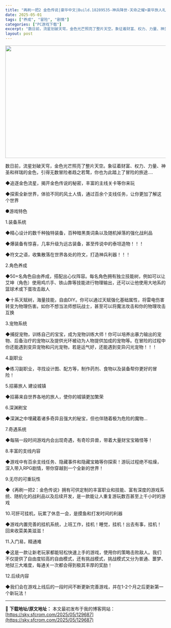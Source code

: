 ```yaml
---
title: "再刷一把2 金色传说|豪华中文|Build.18289535-神兵降世-天命之耀+豪华旅人礼包DLC"
date: 2025-05-01
tags: ["养成", "冒险", "剧情"]
categories: ["PC游戏下载"]
excerpt: "数日前，流星划破天穹，金色光芒照亮了整片天空。象征着财富、权力、力量、神圣和祥瑞的金色，引得无数冒险者趋之若鹜，你也为此踏上了冒险的旅途…. ◆追逐金色流星，揭开金色传说的秘密，丰富的主线关卡等你来玩 ◆探索全新世界，体验不同的风土人情，通过百余个支线任务，让你更加了解这个世界 ●游戏特色 1.装备&hellip;"
layout: post
---
```


<img class="aligncenter size-full wp-image-129673" src="https://sky.sfcrom.com/wp-content/uploads/2025/05/2025050109544365.webp" alt="" width="616" height="353" />

数日前，流星划破天穹，金色光芒照亮了整片天空。象征着财富、权力、力量、神圣和祥瑞的金色，引得无数冒险者趋之若鹜，你也为此踏上了冒险的旅途….

◆追逐金色流星，揭开金色传说的秘密，丰富的主线关卡等你来玩

◆探索全新世界，体验不同的风土人情，通过百余个支线任务，让你更加了解这个世界

●游戏特色

1.装备系统

◆精心设计的数千种独特装备，百种暗黑类词条以及随机掉落的强化战利品

◆爆装备有惊喜，几率升级为远古装备，甚至传说中的泰坦造物！！！

◆符文之语，收集散落在世界各处的符文，打造神兵利器！！！

2.角色养成

◆50+名角色自由养成，搭配出心仪阵容。每名角色拥有独立技能树，例如可以让艾坤（角色）使用鸡爪手、铁山靠等技能进行物理输出，还可以让他使用大地系的篮球术或下蛋攻击敌人

◆十系天赋树，海量技能，自由DIY。你可以通过天赋强化基础属性，将雷电伤害转变为物理伤害。如你不想当法师想玩战士，甚至可以将魔法攻击和你的物理攻击互换

3.宠物系统

◆捕捉宠物，训练自己的宝宝，成为宠物训练大师！你可以培养出暴力输出的宠物、后备治疗的宠物以及提供光环被动为人物提供加成的宠物等。在冒险的过程中你还能遇到变异宠物和闪光宠物，若是运气好，还能遇到变异闪光宠物！！！

4.副职业

◆练习副职业，寻找设计图、配方等，制作药剂、食物以及装备帮你更好的冒险！

5.招募旅人 建设城镇

◆招募来自世界各地的旅人，使你的城镇更加繁荣

6.深渊刷宝

◆深渊之中埋藏着诸多奇异且强大的秘宝，但也伴随着极为危险的魔物…

7.奇遇系统

◆每隔一段时间游戏内会出现奇遇，有奇珍异兽，带着大量财宝宝箱怪等！

8.丰富的支线内容

◆游戏中有百余支线任务、隐藏事件和隐藏宝箱等你探索！游玩过程绝不枯燥，深入带入RPG剧情，带你穿越到一个全新的世界！

9.无尽的可重玩性

◆《再刷一把2：金色传说》拥有可供定制的丰富职业和技能、富有深度的游戏系统、随机化的战利品以及后续开发，是一款能让人重复游玩数百甚至上千小时的游戏

10.可肝可挂机，玩累了休息一会，是摸鱼和打发时间的利器

◆游戏内置完善的挂机系统，上班工作，挂机！睡觉，挂机！出去有事，挂机！回来收菜美美滋滋！

11.入门易，精通难

◆这是一款让新老玩家都能轻松快速上手的游戏，使用你的策略击败敌人。我们不仅提供了自由度较高的自由模式，还有挑战模式，挑战模式又分为普通、噩梦、地狱三大难度，每通关一次都会得到极其丰厚的奖励！

12.后续内容

◆我们会在游戏上线后的一段时间不断更新完善游戏，并在1-2个月之后更新第一个新玩法！

---
📖 **下载地址/原文地址：** 本文最初发布于我的博客网站：[https://sky.sfcrom.com/2025/05/129687](https://sky.sfcrom.com/2025/05/129687)
